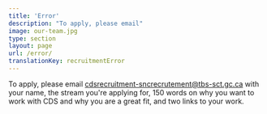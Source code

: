 ```yaml
---
title: 'Error'
description: "To apply, please email"
image: our-team.jpg
type: section
layout: page
url: /error/
translationKey: recruitmentError
---
```


To apply, please email [cdsrecruitment-sncrecrutement@tbs-sct.gc.ca](mailto:cdsrecruitment-sncrecrutement@tbs-sct.gc.ca) with your name, the stream you're applying for, 150 words on why you want to work with CDS and why you are a great fit, and two links to your work.